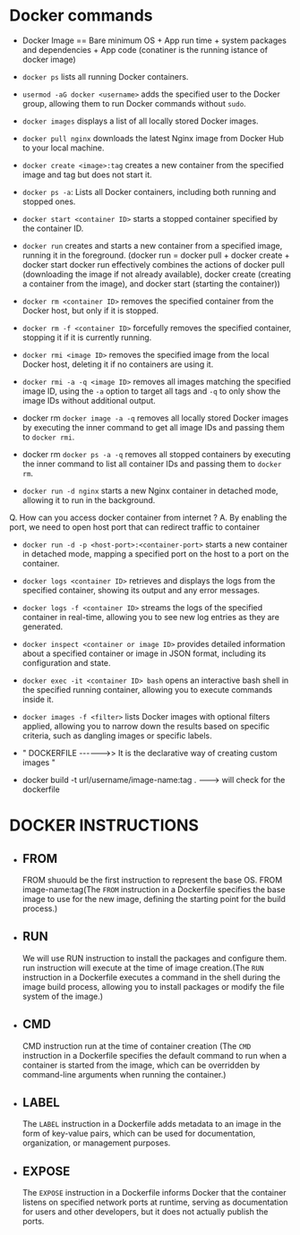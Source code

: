 #       Docker commands

*    Docker Image == Bare minimum OS + App run time + system packages and dependencies + App code (conatiner is the running istance of docker image)

*    `docker ps` lists all running Docker containers.

*    `usermod -aG docker <username>` adds the specified user to the Docker group, 
       allowing them to   run Docker commands without `sudo`.

*    `docker images` displays a list of all locally stored Docker images.

*    `docker pull nginx` downloads the latest Nginx image from Docker Hub to your local machine.

*    `docker create <image>:tag` creates a new container from the specified image and tag but does not start it.

*    `docker ps -a`: Lists all Docker containers, including both running and stopped ones.

*    `docker start <container ID>` starts a stopped container specified by the container ID.

*    `docker run` creates and starts a new container from a specified image, running it in the foreground. (docker run = docker pull + docker create <CID> + docker start
docker run effectively combines the actions of docker pull (downloading the image if not already available), docker create (creating a container from the image), and docker start (starting the container))

*    `docker rm <container ID>` removes the specified container from the Docker host, but only if it is stopped.

*    `docker rm -f <container ID>` forcefully removes the specified container, stopping it if it is currently running.

*    `docker rmi <image ID>` removes the specified image from the local Docker host, deleting it if no containers are using it.

*    `docker rmi -a -q <image ID>` removes all images matching the specified image ID, using the `-a` option to target all tags and `-q` to only show the image IDs without additional output.

*    docker rm `docker image -a -q` removes all locally stored Docker images by executing the    inner command to get all image IDs and passing them to `docker rmi`.

*   docker rm `docker ps -a -q` removes all stopped containers by executing the inner command to list all container IDs and passing them to `docker rm`.

*    `docker run -d nginx` starts a new Nginx container in detached mode, allowing it to run in the background.



 Q. How can you access docker container from internet ?
 A. By enabling the port, we need to open host port that can redirect traffic to container


*  `docker run -d -p <host-port>:<container-port>` starts a new container in detached mode, mapping a specified port on the host to a port on the container.

*  `docker logs <container ID>` retrieves and displays the logs from the specified container, showing its output and any error messages.

* `docker logs -f <container ID>` streams the logs of the specified container in real-time, allowing you to see new log entries as they are generated.

*  `docker inspect <container or image ID>` provides detailed information about a specified container or image in JSON format, including its configuration and state.

* `docker exec -it <container ID> bash` opens an interactive bash shell in the specified running container, allowing you to execute commands inside it.

* `docker images -f <filter>` lists Docker images with optional filters applied, allowing you to narrow down the results based on specific criteria, such as dangling images or specific labels.

*  " DOCKERFILE ------>> It is the declarative way of creating custom images "

* docker build -t url/username/image-name:tag . ---> will check for the dockerfile

# DOCKER INSTRUCTIONS

* FROM 
  -----
  FROM shuould be the first instruction to represent the base OS.
  FROM image-name:tag(The `FROM` instruction in a Dockerfile specifies the base image to use for the new image, defining the starting point for the build process.)

* RUN
  ------
  We will use RUN instruction to install the packages and configure them.
  run instruction will execute at the time of image creation.(The `RUN` instruction in a Dockerfile executes a command in the shell during the image build process, allowing you to install packages or modify the file system of the image.)

* CMD
  ----
  CMD instruction run at the time of container creation (The `CMD` instruction in a Dockerfile specifies the default command to run when a container is started from the image, which can be overridden by command-line arguments when running the container.)


* LABEL
  ------
  The `LABEL` instruction in a Dockerfile adds metadata to an image in the form of key-value pairs, which can be used for documentation, organization, or management purposes.

* EXPOSE 
  -----
  The `EXPOSE` instruction in a Dockerfile informs Docker that the container listens on specified network ports at runtime, serving as documentation for users and other developers, but it does not actually publish the ports.
